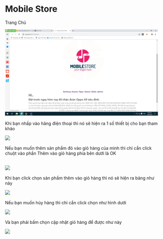 # Mobile Store
<p> Trang Chủ</p>
<img src="hinhanh/trangchu.png">
<p>Khi bạn nhấp vào hãng điện thoại thì nó sẽ hiện ra 1 số thiết bị cho bạn tham khảo</p>
<img src="hinhanh/đongienthoai.png">
<p>Nếu bạn muốn thêm sản phẩm đó vào giỏ hàng của mình thì chỉ cẩn click chuột vào phần Thêm vào giỏ hàng phía bên dưới là OK </p> </br>
<img src="https://raw.githubusercontent.com/xxxmrbenxxx/Mobile/master/hang.PNG">
<p>Khi bạn click chọn sản phẩm thêm vào giỏ hàng thì nó sẽ hiện ra bảng như này </p>
<img src="https://raw.githubusercontent.com/xxxmrbenxxx/Mobile/master/giohang1.PNG">
<p>Nếu bạn muốn hủy hàng thì chỉ cần click chọn như hình dưới</p>
<img src="https://raw.githubusercontent.com/xxxmrbenxxx/Mobile/master/huyhang1.PNG">
<p>Và bạn phải bấm chọn cập nhật giỏ hàng để được như này </p>
<img src="https://raw.githubusercontent.com/xxxmrbenxxx/Mobile/master/capnhat.PNG">
